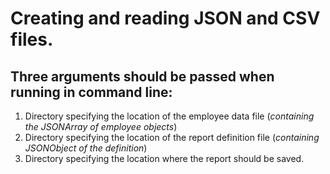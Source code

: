 # Creating and reading JSON and CSV files.
## Three arguments should be passed when running in command line:
1. Directory specifying the location of the employee data file (*containing the JSONArray of employee objects*)
2. Directory specifying the location of the report definition file (*containing JSONObject of the definition*)
3. Directory specifying the location where the report should be saved.
